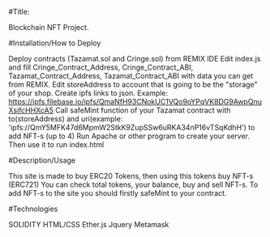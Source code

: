 #Title: 

Blockchain NFT Project.

#Installation/How to Deploy


Deploy contracts (Tazamat.sol and Cringe.sol) from REMIX IDE
Edit index.js and fill Cringe_Contract_Address, Cringe_Contract_ABI, Tazamat_Contract_Address, Tazamat_Contract_ABI with data you can get from REMIX.
Edit storeAddress to account that is going to be the "storage" of your shop.
Create ipfs links to json. Example: https://ipfs.filebase.io/ipfs/QmaNfH93CNokUC1VQo9oYPqVK8DG9AwpQnuXsifcHHXcA5
Call safeMint function of your Tazamat contract with to(storeAddress) and uri(example: 'ipfs://QmY5MFK47d6MpmW2StkK9ZupSSw6uRKA34nP16vTSqKdhH') to add NFT-s (up to 4)
Run Apache or other program to create your server. Then use it to run index.html

#Description/Usage


This site is made to buy ERC20 Tokens, then using this tokens buy NFT-s (ERC721)
You can check total tokens, your balance, buy and sell NFT-s. To add NFT-s to the site you should firstly safeMint to your contract.

#Technologies


SOLIDITY
HTML/CSS
Ether.js
Jquery
Metamask
